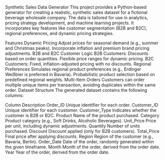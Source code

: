 Synthetic Sales Data Generator
This project provides a Python-based generator for creating a realistic, synthetic sales dataset for a fictional beverage wholesale company. The data is tailored for use in analytics, pricing strategy development, and machine learning projects. It incorporates key features like customer segmentation (B2B and B2C), regional preferences, and dynamic pricing strategies.

Features
Dynamic Pricing
Adjust prices for seasonal demand (e.g., summer and Christmas peaks).
Incorporate inflation and premium brand pricing adjustments.
B2B and B2C Customer Logic
B2B Customers:
Discounts based on order quantities.
Flexible price ranges for dynamic pricing.
B2C Customers:
Fixed, inflation-adjusted pricing with no discounts.
Regional Preferences
Simulates regional product preferences (e.g., Erdinger Weißbier is preferred in Bavaria).
Probabilistic product selection based on predefined regional weights.
Multi-Item Orders
Customers can order multiple unique items per transaction, avoiding duplicates within the same order.
Dataset Structure
The generated dataset contains the following columns:

Column	Description
Order_ID	Unique identifier for each order.
Customer_ID	Unique identifier for each customer.
Customer_Type	Indicates whether the customer is B2B or B2C.
Product	Name of the product purchased.
Category	Product category (e.g., Soft Drinks, Alcoholic Beverages).
Unit_Price	Price per unit, including dynamic adjustments.
Quantity	Number of units purchased.
Discount	Discount applied (only for B2B customers).
Total_Price	Final price after applying discounts.
Region	Region of the customer (e.g., Bavaria, Berlin).
Order_Date	Date of the order, randomly generated within the given timeframe.
Month	Month of the order, derived from the order date.
Year	Year of the order, derived from the order date.

